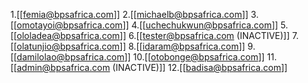 1.[[femia@bpsafrica.com]]
2.[[michaelb@bpsafrica.com]]
3.[[omotayoi@bpsafrica.com]]
4.[[uchechukwun@bpsafrica.com]]
5.[[ololadea@bpsafrica.com]]
6.[[tester@bpsafrica.com (INACTIVE)]]
7.[[olatunjio@bpsafrica.com]]
8.[[idaram@bpsafrica.com]]
9.[[damilolao@bpsafrica.com]]
10.[[otobonge@bpsafrica.com]]
11.[[admin@bpsafrica.com (INACTIVE)]]
12.[[badisa@bpsafrica.com]]





